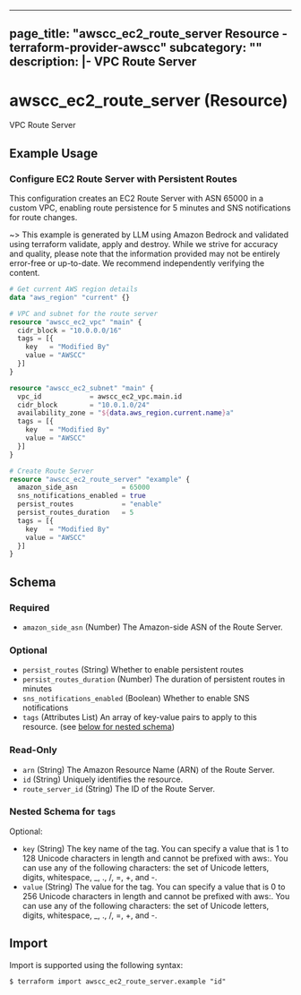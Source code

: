 
---
page_title: "awscc_ec2_route_server Resource - terraform-provider-awscc"
subcategory: ""
description: |-
  VPC Route Server
---

# awscc_ec2_route_server (Resource)

VPC Route Server

## Example Usage

### Configure EC2 Route Server with Persistent Routes

This configuration creates an EC2 Route Server with ASN 65000 in a custom VPC, enabling route persistence for 5 minutes and SNS notifications for route changes.

~> This example is generated by LLM using Amazon Bedrock and validated using terraform validate, apply and destroy. While we strive for accuracy and quality, please note that the information provided may not be entirely error-free or up-to-date. We recommend independently verifying the content.

```terraform
# Get current AWS region details
data "aws_region" "current" {}

# VPC and subnet for the route server
resource "awscc_ec2_vpc" "main" {
  cidr_block = "10.0.0.0/16"
  tags = [{
    key   = "Modified By"
    value = "AWSCC"
  }]
}

resource "awscc_ec2_subnet" "main" {
  vpc_id            = awscc_ec2_vpc.main.id
  cidr_block        = "10.0.1.0/24"
  availability_zone = "${data.aws_region.current.name}a"
  tags = [{
    key   = "Modified By"
    value = "AWSCC"
  }]
}

# Create Route Server
resource "awscc_ec2_route_server" "example" {
  amazon_side_asn           = 65000
  sns_notifications_enabled = true
  persist_routes            = "enable"
  persist_routes_duration   = 5
  tags = [{
    key   = "Modified By"
    value = "AWSCC"
  }]
}
```

<!-- schema generated by tfplugindocs -->
## Schema

### Required

- `amazon_side_asn` (Number) The Amazon-side ASN of the Route Server.

### Optional

- `persist_routes` (String) Whether to enable persistent routes
- `persist_routes_duration` (Number) The duration of persistent routes in minutes
- `sns_notifications_enabled` (Boolean) Whether to enable SNS notifications
- `tags` (Attributes List) An array of key-value pairs to apply to this resource. (see [below for nested schema](#nestedatt--tags))

### Read-Only

- `arn` (String) The Amazon Resource Name (ARN) of the Route Server.
- `id` (String) Uniquely identifies the resource.
- `route_server_id` (String) The ID of the Route Server.

<a id="nestedatt--tags"></a>
### Nested Schema for `tags`

Optional:

- `key` (String) The key name of the tag. You can specify a value that is 1 to 128 Unicode characters in length and cannot be prefixed with aws:. You can use any of the following characters: the set of Unicode letters, digits, whitespace, _, ., /, =, +, and -.
- `value` (String) The value for the tag. You can specify a value that is 0 to 256 Unicode characters in length and cannot be prefixed with aws:. You can use any of the following characters: the set of Unicode letters, digits, whitespace, _, ., /, =, +, and -.

## Import

Import is supported using the following syntax:

```shell
$ terraform import awscc_ec2_route_server.example "id"
```
